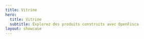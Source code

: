 ```yaml
---
title: Vitrine
hero:
  title: Vitrine
  subtitle: Explorez des produits construits avec OpenFisca
layout: showcase
---
```


